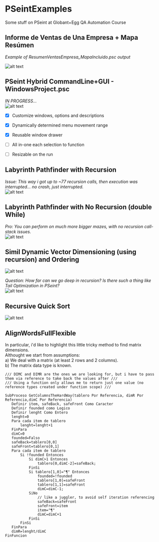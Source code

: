 # PSeintExamples
Some stuff on PSeint at Globant+Egg QA Automation Course


## Informe de Ventas de Una Empresa + Mapa Resúmen

*Example of ResumenVentasEmpresa_MapaIncluido.psc output*  

![alt text](https://github.com/Jmlucero1984/PSeintExamples/blob/main/map.JPG?raw=true)

## PSeint Hybrid CommandLine+GUI - WindowsProject.psc
*IN PROGRESS...*  
 ![alt text](https://github.com/Jmlucero1984/PSeintExamples/blob/main/GUI.gif?raw=true)

- [x] Customize windows, options and descriptions
- [x] Dynamically determined menu movement range
- [x] Reusable window drawer
- [ ] All in-one each selection to function
- [ ] Resizable on the run



## Labyrinth Pathfinder with Recursion  
*Issue: This way i got up to ~77 recursion calls, then execution was interrupted... no crash, just interrupted.*  
![alt text](https://github.com/Jmlucero1984/PSeintExamples/blob/main/Labyrinth%20Recursion.gif?raw=true)

## Labyrinth Pathfinder with No Recursion (double While)  
*Pro: You can perform on much more bigger mazes, with no recursion call-stack issues.*  
![alt text](https://github.com/Jmlucero1984/PSeintExamples/blob/main/Labyrinth%20No%20Recursion.gif?raw=true)

## Simil Dynamic Vector Dimensioning (using recursion) and Ordering

![alt text](https://github.com/Jmlucero1984/PSeintExamples/blob/main/DynVectOrdering_1.gif?raw=true)

*Question: How far can we go deep in recursion? Is there such a thing like Tail Optimization in PSeint?*  
![alt text](https://github.com/Jmlucero1984/PSeintExamples/blob/main/DynVectOrdering_2.gif?raw=true)  
 

## Recursive Quick Sort  

![alt text](https://github.com/Jmlucero1984/PSeintExamples/blob/main/RecursiveQuickSort.gif?raw=true)  

## AlignWordsFullFlexible

In particular, i'd like to highlight this little tricky method to find matrix dimensions.  
Althought we start from assumptions:  
		  a) We deal with a matrix (at least 2 rows and 2 columns).  
		  b) The matrix data type is known.  
	
 ```
/// DIMC and DIMR are the ones we are looking for, but i have to pass them via reference to take back the values after ///
/// Using a function only allows me to return just one value (no reference types created under function scope) ///

SubProceso GetColumnsTheHardWay(tablero Por Referencia, dimR Por Referencia,dimC Por Referencia)
	Definir item, safeBack, safeFront Como Caracter
	Definir founded como Logico
	Definir lenght Como Entero
	lenght=0
	Para cada item de tablero
		lenght=lenght+1
	FinPara
	dimC=0
	founded=Falso
	safeBack=tablero[0,0]
	safeFront=tablero[0,1]
	Para cada item de tablero
		Si !founded Entonces
			Si dimC>1 Entonces
				tablero[0,dimC-2]=safeBack;
			FinSi
			Si tablero[1,0]="¶" Entonces 
				founded=!founded
				tablero[1,0]=safeFront
				tablero[1,1]=safeFront
				dimC=dimC-1;
			SiNo 
				// like a juggler, to avoid self iteration referencing
				safeBack=safeFront 
				safeFront=item	
				item="¶"
				dimC=dimC+1
			FinSi
		FinSi
	FinPara
	dimR=lenght/dimC
FinFuncion
```


